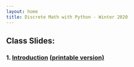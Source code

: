 ```yaml
---
layout: home
title: Discrete Math with Python - Winter 2020
---
```


## Class Slides:

### 1. [Introduction](Slides/Introduction/Introduction%20to%20the%20Course.html) [(printable version)](Slides/Introduction/Introduction%20to%20the%20Course.md)

